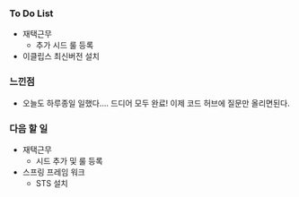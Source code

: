 ### To Do List

-  재택근무
   -  추가 시드 룰 등록
-  이클립스 최신버전 설치

  

### 느낀점

- 오늘도 하루종일 일했다.... 드디어 모두 완료! 이제 코드 허브에 질문만 올리면된다. 



### 다음 할 일

-  재택근무
   -  시드 추가 및 룰 등록
-  스프링 프레임 워크
   -  STS 설치